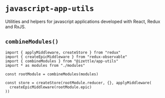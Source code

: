 `javascript-app-utils`
======================

Utilities and helpers for javascript applications developed with React, Redux and RxJS.

`combineModules()`
------------------
```
import { applyMiddleware, createStore } from "redux"
import { createEpicMiddleware } from "redux-observable"
import { combineModules } from "@izettle/app-utils"
import * as modules from "./modules"

const rootModule = combineModules(modules)

const store = createStore(rootModule.reducer, {}, applyMiddleware(
  createEpicMiddleware(rootModule.epic)
))
```
